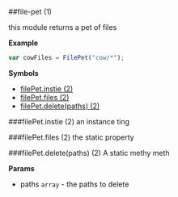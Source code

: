 <a name="module_file-pet"></a>
##file-pet (1)

this module returns a pet of files

  
**Example**  
```js
var cowFiles = FilePet("cow/*");
```
**Symbols**  
  * [filePet.instie (2)](#module_file-pet#instie)
  * [filePet.files (2)](#module_file-pet#files)
  * [filePet.delete(paths) (2)](#module_file-pet#delete)

<a name="module_file-pet#instie"></a>
###filePet.instie (2)
an instance ting

  
<a name="module_file-pet#files"></a>
###filePet.files (2)
the static property

  
<a name="module_file-pet#delete"></a>
###filePet.delete(paths) (2)
A static methy meth

**Params**

- paths `array` - the paths to delete

